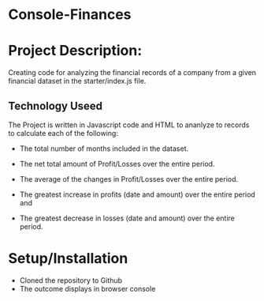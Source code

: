# Console-Finances

# Project Description:
Creating code for analyzing the financial records of a company from a given financial dataset in the starter/index.js file.

## Technology Useed 
The Project is written in Javascript code and HTML to ananlyze to records to calculate each of the following:

- The total number of months included in the dataset.

- The net total amount of Profit/Losses over the entire period.

- The average of the changes in Profit/Losses over the entire period.

- The greatest increase in profits (date and amount) over the entire period and

- The greatest decrease in losses (date and amount) over the entire period.

# Setup/Installation
- Cloned the repository to Github
- The outcome displays in browser console

